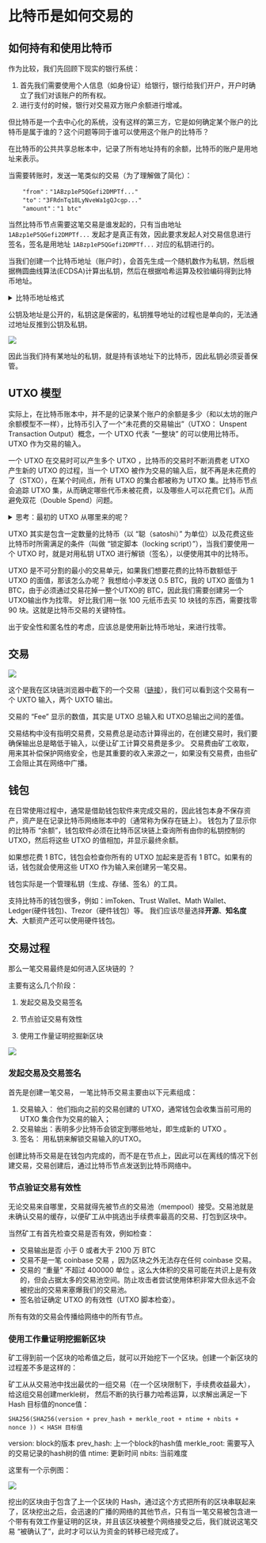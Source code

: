 # 比特币是如何交易的

## 如何持有和使用比特币


作为比较，我们先回顾下现实的银行系统：

1. 首先我们需要使用个人信息（如身份证）给银行，银行给我们开户，开户时确立了我们对该账户的所有权。
2. 进行支付的时候，银行对交易双方账户余额进行增减。

但比特币是一个去中心化的系统，没有这样的第三方，它是如何确定某个账户的比特币是属于谁的？这个问题等同于谁可以使用这个账户的比特币？

在比特币的公共共享总帐本中，记录了所有地址持有的余额，比特币的账户是用地址来表示。 




当需要转账时，发送一笔类似的交易（为了理解做了简化）：

```
    "from"："1ABzp1eP5QGefi2DMPTf..."
    "to"："3FRdnTq18LyNveWa1gQJcgp..."
    "amount"："1 btc"
```

当然比特币节点需要这笔交易是谁发起的，只有当由地址 `1ABzp1eP5QGefi2DMPTf...` 发起才是真正有效，因此要求发起人对交易信息进行签名，签名是用地址 `1ABzp1eP5QGefi2DMPTf...` 对应的私钥进行的。

当我们创建一个比特币地址（账户时），会首先生成一个随机数作为私钥，然后根据椭圆曲线算法(ECDSA)计算出私钥，然后在根据哈希运算及校验编码得到比特币地址。

<details>
  <summary>比特币地址格式</summary>
    <div>目前比特币有三种地址类型：
    <br/>
    1. P2PKH 地址，也叫 “传统地址（Legacy address）”，以数字 “1” 开头，长度为 26 个到 36 个字符， 如：`1ABzp1eP5QGefi2DMPTfTL5SLmv7DivfNa`
    <br/>
    2. P2SH 地址，以数字 “3” 开头, 如：`3FRdnTq18LyNveWa1gQJcgp8qEnzijv5vR` .
    <br/>
    3. P2WPKH 地址，也叫 “Bech32 地址”，是一种高级的地址，以 “bc1” 开头.
  </div>
</details>

公钥及地址是公开的，私钥这是保密的，私钥推导地址的过程也是单向的，无法通过地址反推到公钥及私钥。

![](https://img.learnblockchain.cn/pics/20230202124657.webp)

因此当我们持有某地址的私钥，就是持有该地址下的比特币，因此私钥必须妥善保管。


## UTXO 模型

实际上，在比特币账本中，并不是的记录某个账户的余额是多少（和以太坊的账户余额模型不一样），比特币引入了一个“未花费的交易输出”（UTXO： Unspent Transaction Output）概念，一个 UTXO 代表 “一整块” 的可以使用比特币。UTXO 作为交易的输入。

一个 UTXO 在交易时可以产生多个 UTXO ，比特币的交易时不断消费老 UTXO 产生新的 UTXO 的过程，当一个 UTXO 被作为交易的输入后，就不再是未花费的了（STXO），在某个时间点，所有 UTXO 的集合都被称为 UTXO 集。比特币节点会追踪 UTXO 集，从而确定哪些代币未被花费，以及哪些人可以花费它们。从而避免双花（Double Spend）问题。

<details>
  <summary> 思考：最初的 UTXO 从哪里来的呢？</summary>
    <div>最初的 UTXO都来自于区块挖掘奖励，这个称为 coinbase 交易，coinbase 交易可以没有 UTXO 输入，但是像所有正常输出一样，coinbase 交易的输出是新的 UTXO。
  </div>
</details>

UTXO 其实是包含一定数量的比特币（以 “聪（satoshi）” 为单位）以及花费这些比特币时所需满足的条件（叫做 “锁定脚本（locking script）”），当我们要使用一个 UTXO 时，就是对用私钥 UTXO 进行解锁（签名），以便使用其中的比特币。

UTXO 是不可分割的最小的交易单元，如果我们想要花费的比特币数额低于 UTXO 的面值，那该怎么办呢？
我想给小李发送 0.5 BTC，我的 UTXO 面值为 1 BTC，由于必须通过交易花掉一整个UTXO的 BTC，因此我们需要创建另一个UTXO输出作为找零。
好比我们用一张 100 元纸币去买 10 块钱的东西，需要找零 90 块。这就是比特币交易的关键特性。

出于安全性和匿名性的考虑，应该总是使用新比特币地址，来进行找零。

## 交易

![](https://img.learnblockchain.cn/pics/20230202115542.png)


这个是我在区块链浏览器中截下的一个交易（[链接](https://www.blockchain.com/explorer/transactions/btc/0cbc47147ba6e13743a14cfe744e86bbed6f9376e82b3d505e5ced352065327c)），我们可以看到这个交易有一个 UXTO 输入，两个 UXTO 输出。

交易的 “Fee” 显示的数值，其实是 UTXO 总输入和 UTXO总输出之间的差值。

交易结构中没有指明交易费，交易费总是动态计算得出的，在创建交易时，我们要确保输出总是略低于输入，以便让矿工计算交易费是多少。
交易费由矿工收取，用来其补偿保护网络安全，也是其重要的收入来源之一，如果没有交易费，由些矿工会阻止其在网络中广播。


## 钱包

在日常使用过程中，通常是借助钱包软件来完成交易的，因此钱包本身不保存资产，资产是在记录比特币网络账本中的（通常称为保存在链上）。
钱包为了显示你的比特币 “余额”，钱包软件必须在比特币区块链上查询所有由你的私钥控制的 UTXO，然后将这些 UTXO 的值相加，并显示最终余额。

如果想花费 1 BTC，钱包会检查你所有的 UTXO 加起来是否有 1 BTC。如果有的话，钱包就会使用这些 UTXO 作为输入来创建另一笔交易。

钱包实际是一个管理私钥（生成、存储、签名）的工具。

支持比特币的钱包很多，例如：imToken、Trust Wallet、Math Wallet、Ledger(硬件钱包)、Trezor（硬件钱包）等。
我们应该尽量选择**开源**、**知名度大**、大额资产还可以使用硬件钱包。



## 交易过程

 那么一笔交易最终是如何进入区块链的 ？

主要有这么几个阶段：

1. 发起交易及交易签名

2. 节点验证交易有效性

3. 使用工作量证明挖掘新区块



![](https://img.learnblockchain.cn/pics/20230202144210.png)

### 发起交易及交易签名

首先是创建一笔交易， 一笔比特币交易主要由以下元素组成：

1. 交易输入： 他们指向之前的交易创建的 UTXO，通常钱包会收集当前可用的 UTXO 集合作为交易的输入；
2. 交易输出：表明多少比特币会锁定到哪些地址，即生成新的 UTXO 。
3. 签名： 用私钥来解锁交易输入的UTXO。



创建比特币交易是在钱包内完成的，而不是在节点上，因此可以在离线的情况下创建交易，交易创建后，通过比特币节点发送到比特币网络中。 



### 节点验证交易有效性

无论交易来自哪里，交易就得先被节点的交易池（mempool）接受。交易池就是未确认交易的缓存，以便矿工从中挑选出手续费率最高的交易、打包到区块中。

当然矿工有首先检查交易是否有效，例如检查：

- 交易输出是否 小于 0 或者大于 2100 万 BTC 
- 交易不是一笔 coinbase 交易 ，因为区块之外无法存在任何 coinbase 交易。
- 交易的 “重量” 不超过 400000 单位 。这么大体积的交易可能在共识上是有效的，但会占据太多的交易池空间。防止攻击者尝试使用体积非常大但永远不会被挖出的交易来塞爆我们的交易池。
- 签名验证确定 UTXO 的有效性（UTXO 脚本检查）。



所有有效的交易会传播给网络中的所有节点。



### 使用工作量证明挖掘新区块

矿工得到前一个区块的哈希值之后，就可以开始挖下一个区块。创建一个新区块的过程差不多是这样的：

矿工从从交易池中找出最优的一组交易（在一个区块限制下，手续费收益最大），给这组交易创建merkle树， 然后不断的执行暴力哈希运算，以求解出满足一下 Hash 目标值的nonce值：

```
SHA256(SHA256(version + prev_hash + merkle_root + ntime + nbits + nonce )) < HASH 目标值
```

version:  block的版本
prev_hash: 上一个block的hash值
merkle_root:  需要写入的交易记录的hash树的值
ntime:  更新时间
nbits: 当前难度



这里有一个示例图：

![](https://img.learnblockchain.cn/2017/block_structure.jpeg)

挖出的区块由于包含了上一个区块的 Hash，通过这个方式把所有的区块串联起来了，区块挖出之后，会迅速的广播的网络的其他节点，只有当一笔交易被包含进一个带有有效工作量证明的区块，并且该区块被整个网络接受之后，我们就说这笔交易 “被确认了”，此时才可以认为资金的转移已经完成了。







